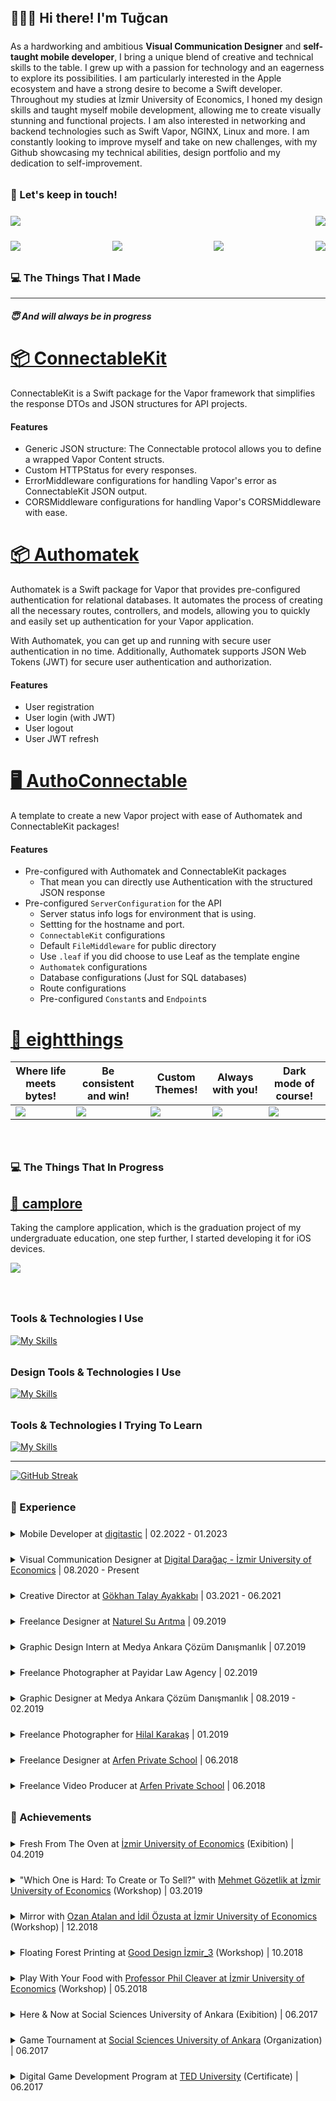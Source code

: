<!-- Header Image Section Start -->
<!--
<div>

![tugcanonbas banner](https://picsum.photos/800/300)

</div>
-->
<!-- Header Image Section End -->

<!-- Welcoming Section Start -->
<div style="margin-top: 32px">

## 🙋🏻‍♂️ Hi there! I'm Tuğcan

</div>

<div style="margin-top: 24px">

As a hardworking and ambitious **Visual Communication Designer** and **self-taught mobile developer**, I bring a unique blend of creative and technical skills to the table. I grew up with a passion for technology and an eagerness to explore its possibilities. I am particularly interested in the Apple ecosystem and have a strong desire to become a Swift developer. Throughout my studies at İzmir University of Economics, I honed my design skills and taught myself mobile development, allowing me to create visually stunning and functional projects. I am also interested in networking and backend technologies such as Swift Vapor, NGINX, Linux and more. I am constantly looking to improve myself and take on new challenges, with my Github showcasing my technical abilities, design portfolio and my dedication to self-improvement.

</div>

<!-- Welcoming Section Start -->

<!-- Keep In Touch Section Start -->

<div style="margin-top: 32px">

### 🔗 Let's keep in touch!

<div style="
    margin-top: 24px;
    display: flex;
    justify-content: space-between;
    text-align: center;
    gap: 20px;
">

<a href="https://tugcanonbas.com">
<img src="https://img.shields.io/badge/tugcanonbas.com-000000?style=for-the-badge&logo=About.me&logoColor=white">
</a>

<a href="mailto:tgcn@tugcanonbas.com">
<img src="https://img.shields.io/badge/-tgcn@tugcanonbas.com-c14438?style=flat-square&logo=Gmail&logoColor=white&link=mailto:tgcn@tugcanonbas.com">
</a>

</div>

<div style="
    margin-top: 24px;
    display: flex;
    justify-content: space-between;
    text-align: center;
    gap: 20px;
    ">

<a href="https://linkedin.com/in/tugcanonbas">
<img src="https://img.shields.io/badge/linkedin-%230077B5.svg?style=for-the-badge&logo=linkedin&logoColor=white">
</a>
<a href="https://behance.net/tugcanonbas">
<img src="https://img.shields.io/badge/Behance-1769ff?style=for-the-badge&logo=behance&logoColor=white">
</a>
<a href="https://twitter.com/tgcn_dev">
<img src="https://img.shields.io/badge/Twitter-%231DA1F2.svg?style=for-the-badge&logo=Twitter&logoColor=white">
</a>
<a href="https://apps.apple.com/tr/developer/tugcan-onbas/id1606259525">
<img src="https://img.shields.io/badge/App_Store-0D96F6?style=for-the-badge&logo=app-store&logoColor=white">
</a>

</div>

</div>

<!-- Keep In Touch Section End -->

<!-- The Things Section Start -->

<div style="margin-top: 32px;">

### 💻 The Things That I Made

<div style="border-top: 1px solid #303030; margin-top: 16px; margin-bottom: 16px;"></div>

##### 😇 And will always be in progress

</div>

<!-- ConnectableKit Section Start -->

# [📦 ConnectableKit](https://github.com/tugcanonbas/connectable-kit)

ConnectableKit is a Swift package for the Vapor framework that simplifies the response DTOs and JSON structures for API projects.

#### Features

- Generic JSON structure: The Connectable protocol allows you to define a wrapped Vapor Content structs.
- Custom HTTPStatus for every responses.
- ErrorMiddleware configurations for handling Vapor's error as ConnectableKit JSON output.
- CORSMiddleware configurations for handling Vapor's CORSMiddleware with ease.

<!-- ConnectableKit Section Start -->

# [📦 Authomatek](https://github.com/tugcanonbas/authomatek)

Authomatek is a Swift package for Vapor that provides pre-configured authentication for relational databases. It automates the process of creating all the necessary routes, controllers, and models, allowing you to quickly and easily set up authentication for your Vapor application.

With Authomatek, you can get up and running with secure user authentication in no time. Additionally, Authomatek supports JSON Web Tokens (JWT) for secure user authentication and authorization.

#### Features

- User registration
- User login (with JWT)
- User logout
- User JWT refresh

# [🖥️ AuthoConnectable](https://github.com/tugcanonbas/authomatek)

A template to create a new Vapor project with ease of Authomatek and ConnectableKit packages!

#### Features

- Pre-configured with Authomatek and ConnectableKit packages
  - That mean you can directly use Authentication with the structured JSON response
- Pre-configured `ServerConfiguration` for the API
  - Server status info logs for environment that is using.
  - Settting for the hostname and port.
  - `ConnectableKit` configurations
  - Default `FileMiddleware` for public directory
  - Use `.leaf` if you did choose to use Leaf as the template engine
  - `Authomatek` configurations
  - Database configurations (Just for SQL databases)
  - Route configurations
  - Pre-configured `Constant`s and `Endpoint`s

<!-- eightthings Section Start -->

<div>

# [📱 eightthings](https://github.com/tugcanonbas/eightthings_public)

</div>

| Where life meets bytes!                                                                          | Be consistent and win!                                                                           | Custom Themes!                                                                                   | Always with you!                                                                                 | Dark mode of course!                                                                             |
| ------------------------------------------------------------------------------------------------ | ------------------------------------------------------------------------------------------------ | ------------------------------------------------------------------------------------------------ | ------------------------------------------------------------------------------------------------ | ------------------------------------------------------------------------------------------------ |
| ![](https://github.com/tugcanonbas/eightthings_public/blob/main/Sources/AppStore/appstore_1.png) | ![](https://github.com/tugcanonbas/eightthings_public/blob/main/Sources/AppStore/appstore_2.png) | ![](https://github.com/tugcanonbas/eightthings_public/blob/main/Sources/AppStore/appstore_3.png) | ![](https://github.com/tugcanonbas/eightthings_public/blob/main/Sources/AppStore/appstore_4.png) | ![](https://github.com/tugcanonbas/eightthings_public/blob/main/Sources/AppStore/appstore_5.png) |

<br />

<!-- eightthings Section Start -->

<!-- The Things Section End -->

<!-- The Things That In Progress Section Start -->

<div style="margin-top: 32px;">

### 💻 The Things That In Progress

</div>

<!-- camplore Section Start -->

<div>

## <a href="https://www.behance.net/gallery/133310875/Camplore-UIUX">📱 camplore</a>

</div>

Taking the camplore application, which is the graduation project of my undergraduate education, one step further, I started developing it for iOS devices.

<img src="https://github.com/tugcanonbas/camplore_public/blob/main/Sources/header_image.jpg"></img>

<br />

<!-- eightthings Section Start -->

<!-- The Things That In Progress Section Start -->

<!-- Skill Section Start -->

<div style="margin-top: 32px;">

### Tools & Technologies I Use

[![My Skills](https://skillicons.dev/icons?i=swift,dart,flutter,kotlin,py,firebase,git,github,gitlab,vscode,unity)](https://github.com/tugcanonbas)

</div>

<div style="margin-top: 32px;">

### Design Tools & Technologies I Use

[![My Skills](https://skillicons.dev/icons?i=figma,xd,ai,ps,ae,pr,au,blender,sketchup)](https://behance.net/tugcanonbas)

</div>

<div style="margin-top: 32px;">

### Tools & Technologies I Trying To Learn

[![My Skills](https://skillicons.dev/icons?i=linux,nginx,postgres,bash,django,docker,go,rust,kubernetes,vim,neovim,nextjs,regex,supabase,tailwind,tensorflow,ts,androidstudio,appwrite,mongodb&perline=10)](https://github.com/tugcanonbas)

</div>

<!-- Skill Section End -->

---

<!-- Stats Section Start -->

[![GitHub Streak](https://streak-stats.demolab.com/?user=tugcanonbas&theme=highcontrast)](https://git.io/streak-stats)

<!-- Stats Section Start -->

<!-- Experience Section Start -->

<div style="margin-top: 32px;">

### 💼 Experience

</div>

<details style="margin-top: 24px">
<summary>Mobile Developer at <a href="https://digitastic.de" >digitastic</a> | 02.2022 - 01.2023</summary>
<div style="margin-top: 16px;">

- 🇹🇷 İzmir

- Mobile application development in the field of accounting systems in different languages such as Flutter, Swift, Kotlin.

</div>
</details>

<details style="margin-top: 24px;">
<summary>Visual Communication Designer at <a href="http://digitaldaragac.ieu.edu.tr" >Digital Darağaç - İzmir University of Economics</a> | 08.2020 - Present</summary>
<div style="margin-top: 16px;">

- 🇹🇷 İzmir

- Outdoor Augmented Reality for Alternative Art Spaces for scientific research project of İzmir University of Economics.

</div>
</details>

<details style="margin-top: 24px">
<summary>Creative Director at <a href="https://gokhantalay.com" >Gökhan Talay Ayakkabı</a> | 03.2021 - 06.2021</summary>
<div style="margin-top: 16px;">

- 🇹🇷 İzmir

- E-commerce designs and product photography, working with sales and marketing.

</div>
</details>

<details style="margin-top: 24px">
<summary>Freelance Designer at <a href="https://www.naturelsuaritma.com.tr" >Naturel Su Arıtma</a> | 09.2019</summary>
<div style="margin-top: 16px;">

- 🇹🇷 Ankara

- Web content creation for the company’s website.

</div>
</details>

<details style="margin-top: 24px">
<summary>Graphic Design Intern at <span >Medya Ankara Çözüm Danışmanlık</span> | 07.2019</summary>
<div style="margin-top: 16px;">

- 🇹🇷 Ankara

- Poster designing for the company.

</div>
</details>

<details style="margin-top: 24px">
<summary>Freelance Photographer at <span >Payidar Law Agency</span> | 02.2019</summary>
<div style="margin-top: 16px;">

- 🇹🇷 Ankara

- Shooting custom business photographs for the company's website.

</div>
</details>

<details style="margin-top: 24px">
<summary>Graphic Designer at <span >Medya Ankara Çözüm Danışmanlık</span> | 08.2019 - 02.2019</summary>
<div style="margin-top: 16px;">

- 🇹🇷 Ankara

- Website content designing and Wordpress menagement.

</div>
</details>

<details style="margin-top: 24px">
<summary>Freelance Photographer for <a href="https://www.behance.net/gallery/133307907/Fashion-Photography" >Hilal Karakaş</a> | 01.2019</summary>
<div style="margin-top: 16px;">

- 🇹🇷 Ankara

- Official photographer for the school project that focused on fashion.

</div>
</details>

<details style="margin-top: 24px">
<summary>Freelance Designer at <a href="http://www.arfenkoleji.com" >Arfen Private School</a> | 06.2018</summary>
<div style="margin-top: 16px;">

- 🇹🇷 Ankara

- Designing the school’s yearbook for the class of 2018.

</div>
</details>

<details style="margin-top: 24px">
<summary>Freelance Video Producer at <a href="https://www.youtube.com/watch?v=PFbnnV9hwr4" >Arfen Private School</a> | 06.2018</summary>
<div style="margin-top: 16px;">

- 🇹🇷 Ankara

- Produced and edited the advertisement/promotion video for the school.

</div>
</details>

<!-- Experience Section End -->

<!-- Achievements Section Start -->

<div style="margin-top: 32px;">

### 📜 Achievements

</div>

<details style="margin-top: 24px">
<summary>Fresh From The Oven at <a href="https://ilt.ieu.edu.tr/en/news/type/read/id/6427" > İzmir University of Economics</a> (Exibition) | 04.2019</summary>
<div style="margin-top: 16px;">

- 🇹🇷 İzmir

</div>
</details>

<details style="margin-top: 24px">
<summary>"Which One is Hard: To Create or To Sell?" with <a href="https://ilt.ieu.edu.tr/en/news/type/read/id/6213" > Mehmet Gözetlik at İzmir University of Economics</a> (Workshop) | 03.2019</summary>
<div style="margin-top: 16px;">

- 🇹🇷 İzmir

</div>
</details>

<details style="margin-top: 24px">
<summary>Mirror with <a href="https://www.behance.net/gallery/87433779/Mirror-Workshop-Teaser" > Ozan Atalan and İdil Özusta at İzmir University of Economics</a> (Workshop) | 12.2018</summary>
<div style="margin-top: 16px;">

- 🇹🇷 İzmir

</div>
</details>

<details style="margin-top: 24px">
<summary>Floating Forest Printing at <a href="https://mt.ieu.edu.tr/en/news/type/read/id/5952" > Good Design İzmir_3</a> (Workshop) | 10.2018</summary>
<div style="margin-top: 16px;">

- 🇹🇷 İzmir

</div>
</details>

<details style="margin-top: 24px">
<summary>Play With Your Food with <a href="https://ilt.ieu.edu.tr/en/news/type/read/id/5521" > Professor Phil Cleaver at İzmir University of Economics</a> (Workshop) | 05.2018</summary>
<div style="margin-top: 16px;">

- 🇹🇷 İzmir

</div>
</details>

<details style="margin-top: 24px">
<summary>Here & Now at <span > Social Sciences University of Ankara</span> (Exibition) | 06.2017</summary>
<div style="margin-top: 16px;">

- 🇹🇷 Ankara

</div>
</details>

<details style="margin-top: 24px">
<summary>Game Tournament at <a href="https://adayogrenci.asbu.edu.tr/tr/galeri/birinci-asbu-senligi" > Social Sciences University of Ankara</a> (Organization) | 06.2017</summary>
<div style="margin-top: 16px;">

- 🇹🇷 Ankara

As Digital Game Design students, we organized a Game Tournament for Social Science University of Ankara

</div>
</details>

<details style="margin-top: 24px">
<summary>Digital Game Development Program at <a href="https://sem.tedu.edu.tr/dijital-oyun-egitim-projeleri.html" > TED University</a> (Certificate) | 06.2017</summary>
<div style="margin-top: 16px;">

- 🇹🇷 Ankara

</div>
</details>

<!-- Achievements Section End -->
